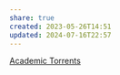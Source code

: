 ```yaml
---
share: true
created: 2023-05-26T14:51
updated: 2024-07-16T22:57
---
```

[Academic Torrents](https://academictorrents.com/ "Academic Torrents")
